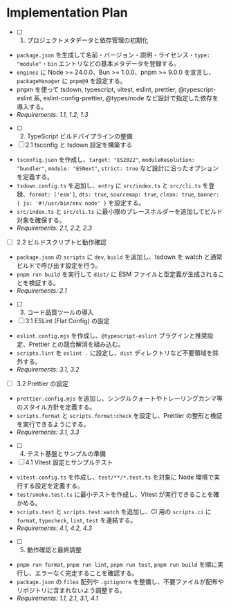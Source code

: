 # Implementation Plan

- [ ]  1. プロジェクトメタデータと依存管理の初期化
  - `package.json` を生成して名前・バージョン・説明・ライセンス・`type: "module"`・`bin` エントリなどの基本メタデータを登録する。
  - `engines` に Node >= 24.0.0、Bun >= 1.0.0、pnpm >= 9.0.0 を宣言し、`packageManager` に `pnpm@9` を設定する。
  - pnpm を使って tsdown, typescript, vitest, eslint, prettier, @typescript-eslint 系, eslint-config-prettier, @types/node など設計で指定した依存を導入する。
  - _Requirements: 1.1, 1.2, 1.3_

- [ ]  2. TypeScript ビルドパイプラインの整備
- [ ]  2.1 tsconfig と tsdown 設定を構築する
  - `tsconfig.json` を作成し、`target: "ES2022"`, `moduleResolution: "bundler"`, `module: "ESNext"`, `strict: true` など設計に沿ったオプションを定義する。
  - `tsdown.config.ts` を追加し、`entry` に `src/index.ts` と `src/cli.ts` を登録、`format: ['esm']`, `dts: true`, `sourcemap: true`, `clean: true`, `banner: { js: '#!/usr/bin/env node' }` を設定する。
  - `src/index.ts` と `src/cli.ts` に最小限のプレースホルダーを追加してビルド対象を確保する。
  - _Requirements: 2.1, 2.2, 2.3_
- [ ]  2.2 ビルドスクリプトと動作確認
  - `package.json` の `scripts` に `dev`, `build` を追加し、tsdown を watch と通常ビルドで呼び出す設定を行う。
  - `pnpm run build` を実行して `dist/` に ESM ファイルと型定義が生成されることを検証する。
  - _Requirements: 2.1_

- [ ]  3. コード品質ツールの導入
- [ ]  3.1 ESLint (Flat Config) の設定
  - `eslint.config.mjs` を作成し、`@typescript-eslint` プラグインと推奨設定、Prettier との競合解消を組み込む。
  - `scripts.lint` を `eslint .` に設定し、`dist` ディレクトリなど不要領域を除外する。
  - _Requirements: 3.1, 3.2_
- [ ]  3.2 Prettier の設定
  - `prettier.config.mjs` を追加し、シングルクォートやトレーリングカンマ等のスタイル方針を定義する。
  - `scripts.format` と `scripts.format:check` を設定し、Prettier の整形と検証を実行できるようにする。
  - _Requirements: 3.1, 3.3_

- [ ]  4. テスト基盤とサンプルの準備
- [ ]  4.1 Vitest 設定とサンプルテスト
  - `vitest.config.ts` を作成し、`test/**/*.test.ts` を対象に Node 環境で実行する設定を定義する。
  - `test/smoke.test.ts` に最小テストを作成し、Vitest が実行できることを確かめる。
  - `scripts.test` と `scripts.test:watch` を追加し、CI 用の `scripts.ci` に `format`, `typecheck`, `lint`, `test` を連結する。
  - _Requirements: 4.1, 4.2, 4.3_

- [ ]  5. 動作確認と最終調整
  - `pnpm run format`, `pnpm run lint`, `pnpm run test`, `pnpm run build` を順に実行し、エラーなく完走することを確認する。
  - `package.json` の `files` 配列や `.gitignore` を整備し、不要ファイルが配布やリポジトリに含まれないよう調整する。
  - _Requirements: 1.1, 2.1, 3.1, 4.1_
